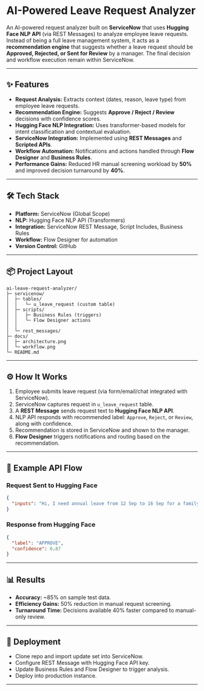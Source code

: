 # AI-Powered Leave Request Analyzer

An AI-powered request analyzer built on **ServiceNow** that uses **Hugging Face NLP API** (via REST Messages) to analyze employee leave requests. Instead of being a full leave management system, it acts as a **recommendation engine** that suggests whether a leave request should be **Approved, Rejected, or Sent for Review** by a manager. The final decision and workflow execution remain within ServiceNow.

---

## ✨ Features

* **Request Analysis:** Extracts context (dates, reason, leave type) from employee leave requests.
* **Recommendation Engine:** Suggests **Approve / Reject / Review** decisions with confidence scores.
* **Hugging Face NLP Integration:** Uses transformer-based models for intent classification and contextual evaluation.
* **ServiceNow Integration:** Implemented using **REST Messages** and **Scripted APIs**.
* **Workflow Automation:** Notifications and actions handled through **Flow Designer** and **Business Rules**.
* **Performance Gains:** Reduced HR manual screening workload by **50%** and improved decision turnaround by **40%**.

---

## 🛠 Tech Stack

* **Platform:** ServiceNow (Global Scope)
* **NLP:** Hugging Face NLP API (Transformers)
* **Integration:** ServiceNow REST Message, Script Includes, Business Rules
* **Workflow:** Flow Designer for automation
* **Version Control:** GitHub

---

## 📦 Project Layout

```
ai-leave-request-analyzer/
├─ servicenow/
│  ├─ tables/
│  │   └─ u_leave_request (custom table)
│  ├─ scripts/
│  │   ├─ Business Rules (triggers)
│  │   └─ Flow Designer actions
│  │  
│  └─ rest_messages/
├─ docs/
│  ├─ architecture.png
│  └─ workflow.png
└─ README.md
```

---

## ⚙️ How It Works

1. Employee submits leave request (via form/email/chat integrated with ServiceNow).
2. ServiceNow captures request in `u_leave_request` table.
3. A **REST Message** sends request text to **Hugging Face NLP API**.
4. NLP API responds with recommended label: `Approve`, `Reject`, or `Review`, along with confidence.
5. Recommendation is stored in ServiceNow and shown to the manager.
6. **Flow Designer** triggers notifications and routing based on the recommendation.

---

## 🔌 Example API Flow

### Request Sent to Hugging Face

```json
{
  "inputs": "Hi, I need annual leave from 12 Sep to 16 Sep for a family event."
}
```

### Response from Hugging Face

```json
{
  "label": "APPROVE",
  "confidence": 0.87
}
```

---

## 📊 Results

* **Accuracy:** \~85% on sample test data.
* **Efficiency Gains:** 50% reduction in manual request screening.
* **Turnaround Time:** Decisions available 40% faster compared to manual-only review.

---

## 🚀 Deployment

* Clone repo and import update set into ServiceNow.
* Configure REST Message with Hugging Face API key.
* Update Business Rules and Flow Designer to trigger analysis.
* Deploy into production instance.

---

